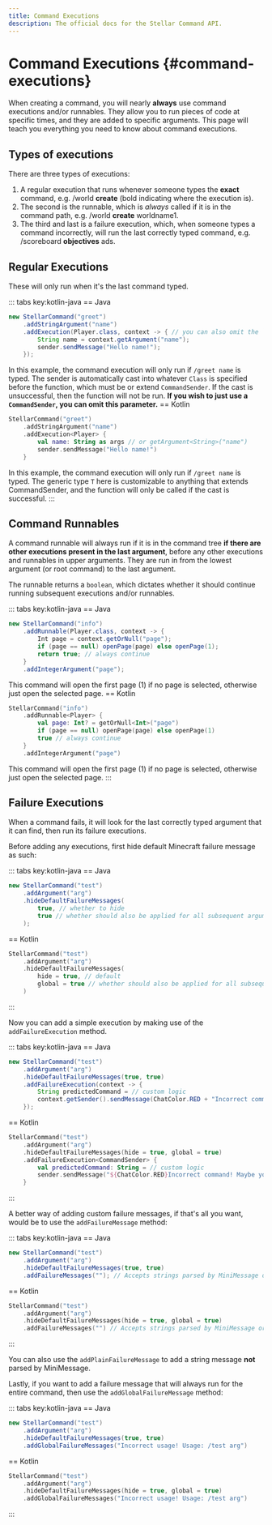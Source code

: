 ```yaml
---
title: Command Executions
description: The official docs for the Stellar Command API.
---
```


# Command Executions {#command-executions}

When creating a command, you will nearly **always** use command executions and/or runnables. They allow you to run pieces of code at specific times, and they are added to specific arguments. This page will teach you everything you need to know about command executions.

## Types of executions

There are three types of executions:
1. A regular execution that runs whenever someone types the **exact** command, e.g. /world **create** (bold indicating where the execution is).
2. The second is the runnable, which is _always_ called if it is in the command path, e.g. /world **create** worldname1. 
3. The third and last is a failure execution, which, when someone types a command incorrectly, will run the last correctly typed command, e.g. /scoreboard **objectives** ads.

## Regular Executions

These will only run when it's the last command typed.

::: tabs key:kotlin-java
== Java
```Java
new StellarCommand("greet")
    .addStringArgument("name")
    .addExecution(Player.class, context -> { // you can also omit the `Player.class`
        String name = context.getArgument("name");
        sender.sendMessage("Hello name!");
    });
```

In this example, the command execution will only run if `/greet name` is typed. The sender is automatically cast into whatever `Class` is specified before the function, which must be or extend `CommandSender`. If the cast is unsuccessful, then the function will not be run. **If you wish to just use a `CommandSender`, you can omit this parameter.**
== Kotlin
```Kotlin
StellarCommand("greet")
    .addStringArgument("name")
    .addExecution<Player> {
        val name: String as args // or getArgument<String>("name")
        sender.sendMessage("Hello name!")
    }
```

In this example, the command execution will only run if `/greet name` is typed. The generic type `T` here is customizable to anything that extends CommandSender, and the function will only be called if the cast is successful.
:::

## Command Runnables

A command runnable will always run if it is in the command tree **if there are other executions present in the last argument**, before any other executions and runnables in upper arguments. They are run in from the lowest argument (or root command) to the last argument.

The runnable returns a `boolean`, which dictates whether it should continue running subsequent executions and/or runnables. 

::: tabs key:kotlin-java
== Java
```Java
new StellarCommand("info")
    .addRunnable(Player.class, context -> {
        Int page = context.getOrNull("page");
        if (page == null) openPage(page) else openPage(1);
        return true; // always continue
    }
    .addIntegerArgument("page");
```

This command will open the first page (1) if no page is selected, otherwise just open the selected page.
== Kotlin
```Kotlin
StellarCommand("info")
    .addRunnable<Player> {
        val page: Int? = getOrNull<Int>("page")
        if (page == null) openPage(page) else openPage(1) 
        true // always continue
    }
    .addIntegerArgument("page")
```

This command will open the first page (1) if no page is selected, otherwise just open the selected page.
:::

## Failure Executions

When a command fails, it will look for the last correctly typed argument that it can find, then run its failure executions.

Before adding any executions, first hide default Minecraft failure message as such:

::: tabs key:kotlin-java
== Java
```Java
new StellarCommand("test")
    .addArgument("arg")
    .hideDefaultFailureMessages(
        true, // whether to hide
        true // whether should also be applied for all subsequent arguments
    );
```
== Kotlin
```Kotlin
StellarCommand("test")
    .addArgument("arg")
    .hideDefaultFailureMessages(
        hide = true, // default
        global = true // whether should also be applied for all subsequent arguments, also default
    )
```
:::

Now you can add a simple execution by making use of the `addFailureExecution` method.

::: tabs key:kotlin-java
== Java
```Java
new StellarCommand("test")
    .addArgument("arg")
    .hideDefaultFailureMessages(true, true)
    .addFailureExecution(context -> {
        String predictedCommand = // custom logic
        context.getSender().sendMessage(ChatColor.RED + "Incorrect command! Maybe you meant $predictedCommand?");
    });
```
== Kotlin
```Kotlin
StellarCommand("test")
    .addArgument("arg")
    .hideDefaultFailureMessages(hide = true, global = true)
    .addFailureExecution<CommandSender> {
        val predictedCommand: String = // custom logic
        sender.sendMessage("${ChatColor.RED}Incorrect command! Maybe you meant $predictedCommand?")
    }
```
:::

A better way of adding custom failure messages, if that's all you want, would be to use the `addFailureMessage` method:

::: tabs key:kotlin-java
== Java
```Java
new StellarCommand("test")
    .addArgument("arg")
    .hideDefaultFailureMessages(true, true)
    .addFailureMessages(""); // Accepts strings parsed by MiniMessage or components
```
== Kotlin
```Kotlin
StellarCommand("test")
    .addArgument("arg")
    .hideDefaultFailureMessages(hide = true, global = true)
    .addFailureMessages("") // Accepts strings parsed by MiniMessage or components
```
:::

You can also use the `addPlainFailureMessage` to add a string message **not** parsed by MiniMessage.

Lastly, if you want to add a failure message that will always run for the entire command, then use the `addGlobalFailureMessage` method:

::: tabs key:kotlin-java
== Java
```Java
new StellarCommand("test")
    .addArgument("arg")
    .hideDefaultFailureMessages(true, true)
    .addGlobalFailureMessages("Incorrect usage! Usage: /test arg")
```
== Kotlin
```Kotlin
StellarCommand("test")
    .addArgument("arg")
    .hideDefaultFailureMessages(hide = true, global = true)
    .addGlobalFailureMessages("Incorrect usage! Usage: /test arg")
```
:::
